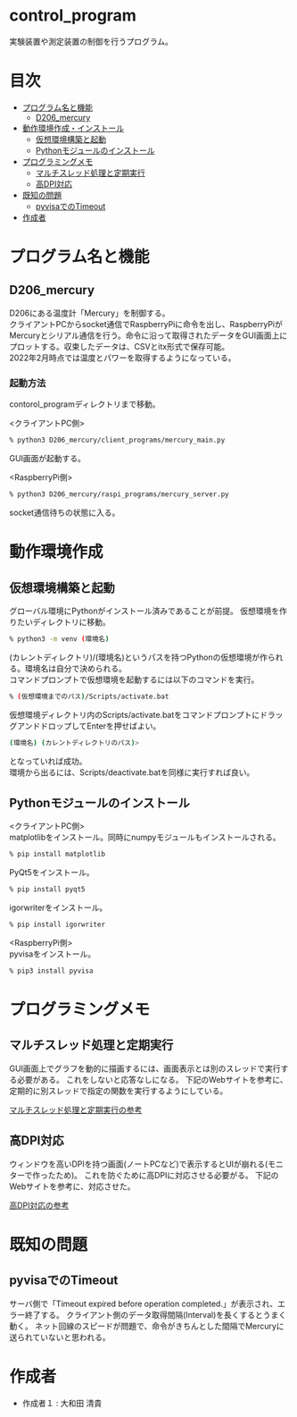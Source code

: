 # control_program

実験装置や測定装置の制御を行うプログラム。  

# 目次
* [プログラム名と機能](#program)
    * [D206_mercury](#mercury)
* [動作環境作成・インストール](#makeenv)
    * [仮想環境構築と起動](#makepyenv)
    * [Pythonモジュールのインストール](#installmodules)
* [プログラミングメモ](#note)
    * [マルチスレッド処理と定期実行](#mlitthread)
    * [高DPI対応](#hightdpi)
* [既知の問題](#problem)
    * [pyvisaでのTimeout](#timeoutinpyvisa)
* [作成者](#author)

<h1 id="program">プログラム名と機能</h1>

<h2 id="mercury">D206_mercury</h2>

D206にある温度計「Mercury」を制御する。  
クライアントPCからsocket通信でRaspberryPiに命令を出し、RaspberryPiがMercuryとシリアル通信を行う。命令に沿って取得されたデータをGUI画面上にプロットする。収束したデータは、CSVとitx形式で保存可能。  
2022年2月時点では温度とパワーを取得するようになっている。

<h3>起動方法</h3>

contorol_programディレクトリまで移動。  

<クライアントPC側>  
```bash
% python3 D206_mercury/client_programs/mercury_main.py
```
GUI画面が起動する。

<RaspberryPi側>  
```bash
% python3 D206_mercury/raspi_programs/mercury_server.py
```
socket通信待ちの状態に入る。

<h1 id="makeenv">動作環境作成</h1>

<h2 id="makepyenv">仮想環境構築と起動</h2>
グローバル環境にPythonがインストール済みであることが前提。  
仮想環境を作りたいディレクトリに移動。

```bash
% python3 -m venv (環境名)
```
(カレントディレクトリ)/(環境名)というパスを持つPythonの仮想環境が作られる。環境名は自分で決められる。  
コマンドプロンプトで仮想環境を起動するには以下のコマンドを実行。

```bash
% (仮想環境までのパス)/Scripts/activate.bat
```
仮想環境ディレクトリ内のScripts/activate.batをコマンドプロンプトにドラッグアンドドロップしてEnterを押せばよい。

```bash
(環境名) (カレントディレクトリのパス)>
```
となっていれば成功。  
環境から出るには、Scripts/deactivate.batを同様に実行すれば良い。

<h2 id="installmodules">Pythonモジュールのインストール</h2>

<クライアントPC側>  
matplotlibをインストール。同時にnumpyモジュールもインストールされる。
```bash
% pip install matplotlib
```
PyQt5をインストール。
```bash
% pip install pyqt5
```
igorwriterをインストール。
```bash
% pip install igorwriter
```

<RaspberryPi側>  
pyvisaをインストール。
```bash
% pip3 install pyvisa
```

<h1 id="note">プログラミングメモ</h1>

<h2 id="mlitthread">マルチスレッド処理と定期実行</h2>
GUI画面上でグラフを動的に描画するには、画面表示とは別のスレッドで実行する必要がある。
これをしないと応答なしになる。
下記のWebサイトを参考に、定期的に別スレッドで指定の関数を実行するようにしている。

<a href="https://ja.stackoverflow.com/questions/24508/python%E3%81%AEthreading-timer%E3%81%A7%E5%AE%9A%E6%9C%9F%E7%9A%84%E3%81%AB%E5%87%A6%E7%90%86%E3%82%92%E5%91%BC%E3%81%B3%E5%87%BA%E3%81%99%E3%82%B5%E3%83%B3%E3%83%97%E3%83%AB" target="_blank">マルチスレッド処理と定期実行の参考</a>

<h2 id="hightdpi">高DPI対応</h2>
ウィンドウを高いDPIを持つ画面(ノートPCなど)で表示するとUIが崩れる(モニターで作ったため)。
これを防ぐために高DPIに対応させる必要がる。
下記のWebサイトを参考に、対応させた。

<a href="https://leomoon.com/journal/python/high-dpi-scaling-in-pyqt5/" target="_blank">高DPI対応の参考</a>  


<h1 id="problem">既知の問題</h1>
<h2 id="timeoutinpyvisa">pyvisaでのTimeout</h2>
サーバ側で「Timeout expired before operation completed.」が表示され、エラー終了する。  
クライアント側のデータ取得間隔(Interval)を長くするとうまく動く。
ネット回線のスピードが問題で、命令がきちんとした間隔でMercuryに送られていないと思われる。

<h1 id="author">作成者</h1>

* 作成者１ : 大和田 清貴